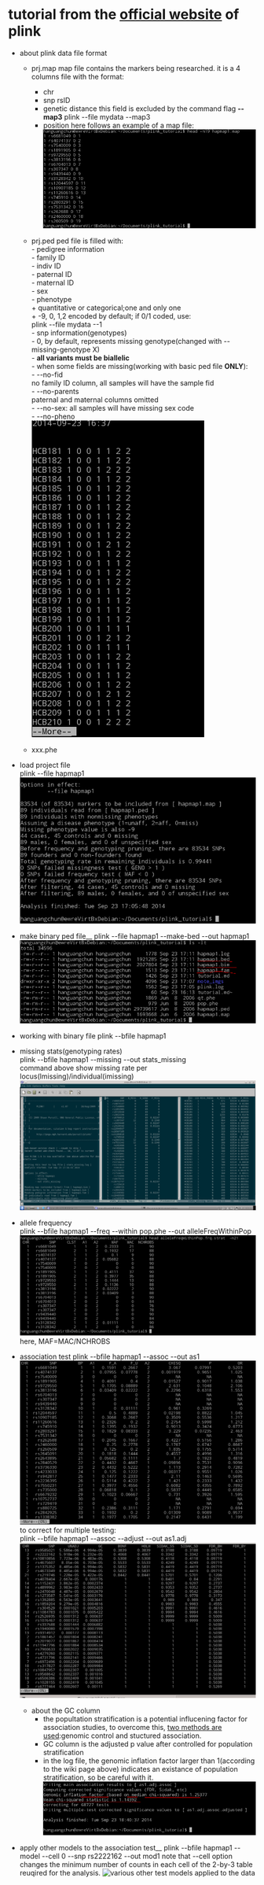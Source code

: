 # tutorial from the [official website](http://pngu.mgh.harvard.edu/~prucell/plink/tutorials.shtml) of plink  

* about plink data file format
  * prj.map
	map file contains the markers being researched. it is a 4 columns file with the format:
	- chr
	- snp rsID
	- genetic distance
	  this field is excluded by the command flag __--map3__
		  plink --file mydata --map3
	- position
	here follows an example of a map file:
	![example map file](./note_imgs/map_file.png)
	
  * prj.ped
	ped file is filled with:  
		- pedigree information   
		  - family ID  
		  - indiv ID  
		  - paternal ID  
		  - maternal ID  
		  - sex  
		  - phenotype  
			+ quantitative or categorical;one and only one  
			+ -9, 0, 1,2 encoded by default; if 0/1 coded, use:  
			  plink --file mydata --1  
		- snp information(genotypes)  
		  - 0, by default, represents missing genotype(changed with --missing-genotype X)  
		  - __all variants must be biallelic__  
		- when some fields are missing(working with basic ped file __ONLY__):  
		  - --no-fid  
			no family ID column, all samples will have the sample fid  
		  - --no-parents  
			paternal and maternal columns omitted  
		  - --no-sex: all samples will have missing sex code  
		  - --no-pheno  
		![the ped file](./note_imgs/ped_file.png)
		  
  * xxx.phe  

* load project file   
  plink --file hapmap1  
  ![example output](./note_imgs/load_proj.png)

* make binary ped file__
  plink --file hapmap1 --make-bed --out hapmap1  
  ![a bed and a bim and a fam file generated](./note_imgs/make_bed.png)  

* working with binary file
  plink --bfile hapmap1

* missing stats(genotyping rates)  
  plink --bfile hapmap1 --missing --out stats_missing  
  command above show missing rate per locus(lmissing)/individual(imissing)  
  ![output of missing stats](./note_imgs/stats_missing.png)

* allele frequency  
  plink --bfile hapmap1 --freq --within pop.phe --out alleleFreqWithinPop  
  ![frequency statics](./note_imgs/freq_stat.png)
  here, MAF=MAC/NCHROBS

* association test
  plink --bfile hapmap1 --assoc --out as1
  ![here comes the assoc result](./note_imgs/assoc_test.png)  
  to correct for multiple testing:  
  plink --bfile hapmap1 --assoc --adjust --out as1.adj  
  ![association test result adjusted for multiple test](./note_imgs/assoc_adj.png)

	* about the GC column
		* the popultation stratification is a potential influcening factor for association studies, to overcome this, [two methods are used](http://en.wikipedia.org/wiki/Population_stratification):genomic control and stuctured association.
		* GC column is the adjusted p value after controlled for population stratification  
		* in the log file, the genomic inflation factor larger than 1(according to the wiki page above) indicates an existance of population stratification, so be careful with it.![inflation factor](./note_imgs/assoc_adj_log.png)  
* apply other models to the association test__
  plink --bfile hapmap1 --model --cell 0 --snp rs2222162 --out mod1
  note that --cell option changes the minimum number of counts in each cell of the 2-by-3 table reuqired for the analysis.
  ![various other test models applied to the data](.note_imgs/other_models.png)


